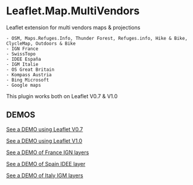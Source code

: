# Leaflet.Map.MultiVendors
Leaflet extension for multi vendors maps & projections
```
- OSM, Maps.Refuges.Info, Thunder Forest, Refuges.info, Hike & Bike, ClycleMap, Outdoors & Bike
- IGN France
- SwissTopo
- IDEE España
- IGM Italie
- OS Great Britain
- Kompass Austria
- Bing Microsoft
- Google maps
```

This plugin works both on Leaflet V0.7 & V1.0

DEMOS
-----
[See a DEMO using Leaflet V0.7](http://dominique92.github.io/MyLeaflet/github.com/Dominique92/Leaflet.Map.MultiVendors/)

[See a DEMO using Leaflet V1.0](http://dominique92.github.io/MyLeaflet/github.com/Dominique92/Leaflet.Map.MultiVendors/examples/v1.0.html)

[See a DEMO of France IGN layers](http://dominique92.github.io/MyLeaflet/github.com/Dominique92/Leaflet.Map.MultiVendors/examples/France-IGN.html)

[See a DEMO of Spain IDEE layer](http://dominique92.github.io/MyLeaflet/github.com/Dominique92/Leaflet.Map.MultiVendors/examples/Spain-IDEE.html)

[See a DEMO of Italy IGM layers](http://dominique92.github.io/MyLeaflet/github.com/Dominique92/Leaflet.Map.MultiVendors/examples/Italy-IGM.html)
